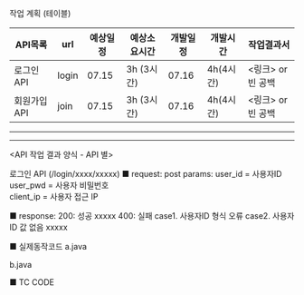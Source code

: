작업 계획 (테이블)

| API목록      | url   | 예상일정 | 예상소요시간 | 개발일정 | 개발시간  | 작업결과서        |
| ------------ | ----- | -------- | ------------ | -------- | --------- | ----------------- |
| 로그인 API   | login | 07.15    | 3h (3시간)   | 07.16    | 4h(4시간) | <링크> or 빈 공백 |
| 회원가입 API | join  | 07.15    | 3h (3시간)   | 07.16    | 4h(4시간) | <링크> or 빈 공백 |





---



---

<API 작업 결과 양식 - API 별>

로그인 API (/login/xxxx/xxxxx) 
■ request: 
   post 
     params: 
       user_id = 사용자ID 
       user_pwd = 사용자 비밀번호  
       client_ip = 사용자 접근 IP 


■ response: 
     200: 성공 
       xxxxx 
     400: 실패 
       case1. 사용자ID 형식 오류 
       case2. 사용자ID 값 없음 
       xxxxx 

■ 실제동작코드 
a.java 
  <java code> 

b.java 
  <java code> 

■ TC CODE 

 <tc code>